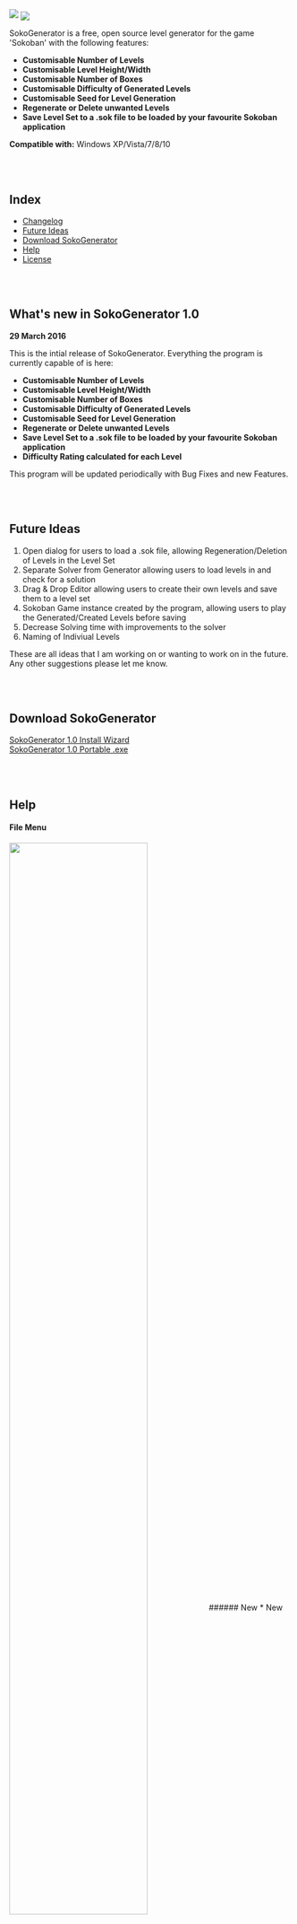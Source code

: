 <img src="http://redbarongames.co.uk/Github/Images/logo.png">

<img src="http://redbarongames.co.uk/Github/Images/Sokoban-Welcome.png" align="center">

SokoGenerator is a free, open source level generator for the game 'Sokoban' with the following features:
* **Customisable Number of Levels**
* **Customisable Level Height/Width**
* **Customisable Number of Boxes**
* **Customisable Difficulty of Generated Levels**
* **Customisable Seed for Level Generation**
* **Regenerate or Delete unwanted Levels**
* **Save Level Set to a .sok file to be loaded by your favourite Sokoban application**

**Compatible with:** Windows XP/Vista/7/8/10

<br><br>
## Index

- [Changelog](#changelog)
- [Future Ideas](#future-ideas)
- [Download SokoGenerator](#download)
- [Help](#help)
- [License](#license)

<br><br>
<a name="changelog"></a>
## What's new in SokoGenerator 1.0
<b>29 March 2016</b>

This is the intial release of SokoGenerator. Everything the program is currently capable of is here:
* **Customisable Number of Levels**
* **Customisable Level Height/Width**
* **Customisable Number of Boxes**
* **Customisable Difficulty of Generated Levels**
* **Customisable Seed for Level Generation**
* **Regenerate or Delete unwanted Levels**
* **Save Level Set to a .sok file to be loaded by your favourite Sokoban application**
* **Difficulty Rating calculated for each Level**

This program will be updated periodically with Bug Fixes and new Features.

<br><br>
<a name="future-ideas"></a>
## Future Ideas
1. Open dialog for users to load a .sok file, allowing Regeneration/Deletion of Levels in the Level Set
2. Separate Solver from Generator allowing users to load levels in and check for a solution
3. Drag & Drop Editor allowing users to create their own levels and save them to a level set
4. Sokoban Game instance created by the program, allowing users to play the Generated/Created Levels before saving
5. Decrease Solving time with improvements to the solver
6. Naming of Indiviual Levels

These are all ideas that I am working on or wanting to work on in the future. Any other suggestions please let me know.

<br><br>
<a name="download"></a>
## Download SokoGenerator
<a href="https://github.com/RBrNx/SokoGenerator/releases/download/1.0/SokoGenerator-1.0-Setup.exe">SokoGenerator 1.0 Install Wizard</a>
<br>
<a href="https://github.com/RBrNx/SokoGenerator/releases/download/1.0/SokoGenerator.zip">SokoGenerator 1.0 Portable .exe</a>


<br><br>
<a name="help"></a>
## Help
#### File Menu
<img src="http://redbarongames.co.uk/Github/Images/Sokoban-FileMenu.png" align="center" width="70%" height="70%">
###### New
* New will reset every variable to it's inital state. 
* If pressed during Generation the program will stop the Generation and reset all the variables.
<br><br>

###### Save As
* Will Save the current Level Set to a .sok file, which can be read by most Sokoban applications.
* Levels inside the file will be named the same as the filename. i.e GenTest.sok will contain GenTest 1, GenTest 2, GenTest 3, etc.
<br><br>

###### Close
* Does what it says on the tin, closes the application.
<br><br><br>

#### About Menu
<img src="http://redbarongames.co.uk/Github/Images/Sokoban-About.png" align="center" width="70%" height="70%">
###### About SokoGenerator
* Opens the About Window, showing the Version Number and a link to this page.
<br><br><br>

#### Buttons/Fields/Dropdown Lists/Labels
<img src="http://redbarongames.co.uk/Github/Images/Sokoban-GUI.png" align="center" width="70%" height="70%">
###### Generator Seed
* Optional - Allows the user to enter a seed for the Generator to use. If the same seed is entered into two different instances of the application, and all the settings are the same, both instances of the application will generate the exact same levels.
* It can be left blank and the Generator will choose a random seed and display it to the user.
* The user does not need to delete the random seed for the Generator to choosen another random seed when 'Generate' is pressed, however if the seed has been entered by the user then it must be deleted for the Generator to use a random seed on the next Generation.
<br><br>

###### No. Of Levels
* Dropdown Box allows the user to choose a number of levels from 1 - 20. 
* Can be left at "Random" which allows the Generator to choose a random number of Levels between 1 and 20.
* Please Note: Random Values apply for all the levels, i.e the generator will choose a different random value for each level in the level set.
<br><br>

###### Room Height / Room Width
* Both of these dropdown boxes allow the user to choose a room height and a room width between 3 and 15. 
* Can be left at "Random" for the Generator to randomly select two values between 3 and 15, which will always be a multiple of 3.
* Please Note: Random Values apply for all the levels, i.e the generator will choose a different random value for each level in the level set.
* Multiple of 3 is necessary due to the procedure the Generator uses in which to Generate the levels. 
* A 3x3 Room is not possible as there would not be enough space for the player, plus goals and boxes. Therefore 6 x 3 is the smallest possible room size.
* These Values indicate Floor Size, any walls are added to the outside of the floor; i.e if a 6x6 room size is chosen, there will be a 6x6 floor, with walls all around the outside making the entire level 8x8 in total.
* One of these can be left at random while the other has a chosen value and the Generator will take it into account.
<br><br>

###### No. of Boxes
* Dropdown Box allowing the user to choose a number of boxes (and therefore goals) between 3 and 6 to be placed in the level during Generation.
* Can be left at "Random" to allow the Generator to randomly choose a value between 3 and 6.
* Please Note: Random Values apply for all the levels, i.e the generator will choose a different random value for each level in the level set.
<br><br>

###### Difficulty
* Dropdown Box allowing the user to choose a specific difficulty for the next set of generate levels.
* Can be left at "Random" to allow the Generator to randomly choose a value, from "Very Easy" to "Very Hard"
* Please Note: Random Values apply for all the levels, i.e the generator will choose a different random value for each level in the level set.
<br><br>

###### Generation Time Limit
* Spin Box allowing the user to choose a time limit for each level to be generated in. If the Generating or Solving for an individual level goes over the limit, it will be thrown away and started again.
* Can be used to decrease Solving/Generation time, however the trade-off is that better/harder levels *can* take longer to solve; this is not always the case though. 
* Generation Time Limit is in Minutes. A time of 0.50 equates to 30 Seconds. 1.00 equates to 1 Minute, 1.75 equates to 1 Minute 45 Seconds.
* Can be left blank (Zero, 0.00) to remove the time limit. Note: Generation can sometimes take a while with No Limit. I suggest a reasonable time limit of around 2 Minutes.
<br><br>

###### 'Generate' Button
* Starts the Level Generation using the currently selected values.
<br><br>

###### Current Generation Time
* Shows the current length of time taken to generate the level set, in the format Minutes:Seconds:Milliseconds.
* Current Generation Time will continue from its current time if 'Regenerate Level' is chosen in the Right-Click Menu.
<br><br>

###### Percentage Complete
* Shows the percentage of the current progress that the Generator has made.
* Updates after each level has been generated.
<br><br><br>

#### Right-Click Menu
<img src="http://redbarongames.co.uk/Github/Images/Sokoban-RightClick.png" align="center" width="70%" height="70%">
* Appears when Right-Clicking on a Level in the Level Set
<br><br>

###### Regenerate Level
* If a level that has been generated is unsuitable, this will regenerate the level using the same parameters that it has been generated with in the first instance.
* Example: If the level was generated with a Room Height and Width of 6, then the resulting regenerated level will have the same Height and Width.
* Example: If the level was generated with a "Random" Room Height and Width, then the resulting regenerated level will also use a "Random" value for the Room Height and Width, not necessarily the same one.
<br><br>

###### Delete Level
* Removes a Level from the Level Set.
* Shuffles down and Renames all the levels remaining levels. 
<br><br>

###### View Solution
- Displays the Solution found by the Solver in the LURD format.
  - l = player moves left, u = player moves up, r = player moves right, d = player moves down.
  - L = player pushes box left, U = player pushes box up, R = player pushes box right, D = player pushes box down.
- Solution is also shown in the Run Length Encoded LURD format.
  - u5 = player moves up 5 spaces, l2 = player moves left 2 spaces, R4 = player pushes box right 4 spaces.
- Solution shown is not necessarily the one with the least moves or pushes, it is simply the first one found by the Solver.
- Best Moves or Best Pushes solutions cannot currently be found with the Solver.
<br><br><br>

#### Level Set Information
<img src="http://redbarongames.co.uk/Github/Images/Sokoban-LevelSet.png" align="center" width="70%" height="70%">
###### Level Generation Time
* The time it took to generate each individual level is displayed in the Level Title for each level
* Format is Minutes:Seconds:Milliseconds
<br><br>

###### Level Difficulty
* Each levels difficulty is displayed in the Level Title beside the Level Generation Time
<br><br>

###### Current Level
* Clicking on one of the Levels in the Level Set will show a preview of the Level in the Right-Hand box.
* Walls are designated by the Blue Squares.
* Goals are designated by the Orange and Black Squares.
* Boxes are designated by the Wooden Crates, a Box on a Goal Square is designated by a Wooden Crate with a Yellow Label.
* Player is designated by the Robot.
<br><br><br>

<a name="license"></a>
## License

MIT License

Copyright (c) 2016 SokoGenerator

Permission is hereby granted, free of charge, to any person obtaining a copy
of this software and associated documentation files (the "Software"), to deal
in the Software without restriction, including without limitation the rights
to use, copy, modify, merge, publish, distribute, sublicense, and/or sell
copies of the Software, and to permit persons to whom the Software is
furnished to do so, subject to the following conditions:

The above copyright notice and this permission notice shall be included in all
copies or substantial portions of the Software.

THE SOFTWARE IS PROVIDED "AS IS", WITHOUT WARRANTY OF ANY KIND, EXPRESS OR
IMPLIED, INCLUDING BUT NOT LIMITED TO THE WARRANTIES OF MERCHANTABILITY,
FITNESS FOR A PARTICULAR PURPOSE AND NONINFRINGEMENT. IN NO EVENT SHALL THE
AUTHORS OR COPYRIGHT HOLDERS BE LIABLE FOR ANY CLAIM, DAMAGES OR OTHER
LIABILITY, WHETHER IN AN ACTION OF CONTRACT, TORT OR OTHERWISE, ARISING FROM,
OUT OF OR IN CONNECTION WITH THE SOFTWARE OR THE USE OR OTHER DEALINGS IN THE
SOFTWARE.
